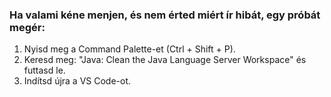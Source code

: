 ### Ha valami kéne menjen, és nem érted miért ír hibát, egy próbát megér:

1. Nyisd meg a Command Palette-et (Ctrl + Shift + P).
2. Keresd meg: "Java: Clean the Java Language Server Workspace" és futtasd le.
3. Indítsd újra a VS Code-ot.
